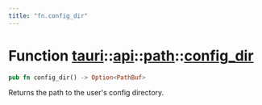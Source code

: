 ```yaml
---
title: "fn.config_dir"
---
```


# Function [tauri](/docs/api/rust/tauri/../../index.html)::​[api](/docs/api/rust/tauri/../index.html)::​[path](/docs/api/rust/tauri/index.html)::​[config_dir](/docs/api/rust/tauri/)

```rs
pub fn config_dir() -> Option<PathBuf>
```

Returns the path to the user's config directory.
